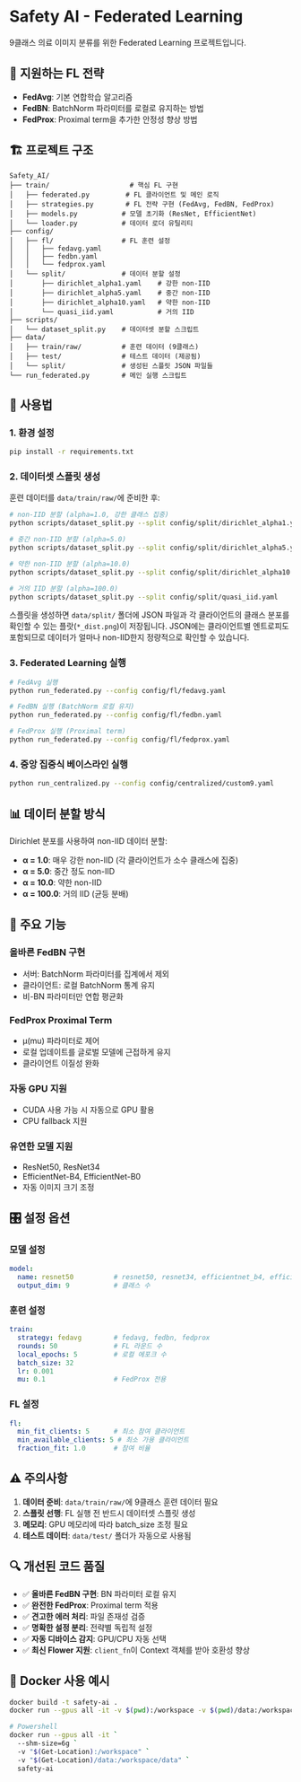 # Safety AI - Federated Learning

9클래스 의료 이미지 분류를 위한 Federated Learning 프로젝트입니다.

## 🎯 **지원하는 FL 전략**

- **FedAvg**: 기본 연합학습 알고리즘
- **FedBN**: BatchNorm 파라미터를 로컬로 유지하는 방법
- **FedProx**: Proximal term을 추가한 안정성 향상 방법

## 🏗️ **프로젝트 구조**

```
Safety_AI/
├── train/                    # 핵심 FL 구현
│   ├── federated.py         # FL 클라이언트 및 메인 로직
│   ├── strategies.py        # FL 전략 구현 (FedAvg, FedBN, FedProx)
│   ├── models.py           # 모델 초기화 (ResNet, EfficientNet)
│   └── loader.py           # 데이터 로더 유틸리티
├── config/
│   ├── fl/                 # FL 훈련 설정
│   │   ├── fedavg.yaml
│   │   ├── fedbn.yaml
│   │   └── fedprox.yaml
│   └── split/              # 데이터 분할 설정
│       ├── dirichlet_alpha1.yaml    # 강한 non-IID
│       ├── dirichlet_alpha5.yaml    # 중간 non-IID
│       ├── dirichlet_alpha10.yaml   # 약한 non-IID
│       └── quasi_iid.yaml           # 거의 IID
├── scripts/
│   └── dataset_split.py    # 데이터셋 분할 스크립트
├── data/
│   ├── train/raw/          # 훈련 데이터 (9클래스)
│   ├── test/               # 테스트 데이터 (제공됨)
│   └── split/              # 생성된 스플릿 JSON 파일들
└── run_federated.py        # 메인 실행 스크립트
```

## 🚀 **사용법**

### 1. 환경 설정

```bash
pip install -r requirements.txt
```

### 2. 데이터셋 스플릿 생성

훈련 데이터를 `data/train/raw/`에 준비한 후:

```bash
# non-IID 분할 (alpha=1.0, 강한 클래스 집중)
python scripts/dataset_split.py --split config/split/dirichlet_alpha1.yaml

# 중간 non-IID 분할 (alpha=5.0)
python scripts/dataset_split.py --split config/split/dirichlet_alpha5.yaml

# 약한 non-IID 분할 (alpha=10.0)
python scripts/dataset_split.py --split config/split/dirichlet_alpha10.yaml

# 거의 IID 분할 (alpha=100.0)
python scripts/dataset_split.py --split config/split/quasi_iid.yaml
```

스플릿을 생성하면 `data/split/` 폴더에 JSON 파일과 각 클라이언트의 클래스 분포를
확인할 수 있는 플랏(`*_dist.png`)이 저장됩니다. JSON에는 클라이언트별 엔트로피도
포함되므로 데이터가 얼마나 non-IID한지 정량적으로 확인할 수 있습니다.

### 3. Federated Learning 실행

```bash
# FedAvg 실행
python run_federated.py --config config/fl/fedavg.yaml

# FedBN 실행 (BatchNorm 로컬 유지)
python run_federated.py --config config/fl/fedbn.yaml

# FedProx 실행 (Proximal term)
python run_federated.py --config config/fl/fedprox.yaml
```

### 4. 중앙 집중식 베이스라인 실행

```bash
python run_centralized.py --config config/centralized/custom9.yaml
```

## 📊 **데이터 분할 방식**

Dirichlet 분포를 사용하여 non-IID 데이터 분할:

- **α = 1.0**: 매우 강한 non-IID (각 클라이언트가 소수 클래스에 집중)
- **α = 5.0**: 중간 정도 non-IID 
- **α = 10.0**: 약한 non-IID
- **α = 100.0**: 거의 IID (균등 분배)

## 🔧 **주요 기능**

### **올바른 FedBN 구현**
- 서버: BatchNorm 파라미터를 집계에서 제외
- 클라이언트: 로컬 BatchNorm 통계 유지
- 비-BN 파라미터만 연합 평균화

### **FedProx Proximal Term**
- μ(mu) 파라미터로 제어
- 로컬 업데이트를 글로벌 모델에 근접하게 유지
- 클라이언트 이질성 완화

### **자동 GPU 지원**
- CUDA 사용 가능 시 자동으로 GPU 활용
- CPU fallback 지원

### **유연한 모델 지원**
- ResNet50, ResNet34
- EfficientNet-B4, EfficientNet-B0
- 자동 이미지 크기 조정

## 🎛️ **설정 옵션**

### 모델 설정
```yaml
model:
  name: resnet50          # resnet50, resnet34, efficientnet_b4, efficientnet_b0
  output_dim: 9           # 클래스 수
```

### 훈련 설정
```yaml
train:
  strategy: fedavg        # fedavg, fedbn, fedprox
  rounds: 50              # FL 라운드 수
  local_epochs: 5         # 로컬 에포크 수
  batch_size: 32
  lr: 0.001
  mu: 0.1                 # FedProx 전용
```

### FL 설정
```yaml
fl:
  min_fit_clients: 5      # 최소 참여 클라이언트
  min_available_clients: 5 # 최소 가용 클라이언트
  fraction_fit: 1.0       # 참여 비율
```

## ⚠️ **주의사항**

1. **데이터 준비**: `data/train/raw/`에 9클래스 훈련 데이터 필요
2. **스플릿 선행**: FL 실행 전 반드시 데이터셋 스플릿 생성
3. **메모리**: GPU 메모리에 따라 batch_size 조정 필요
4. **테스트 데이터**: `data/test/` 폴더가 자동으로 사용됨

## 🔍 **개선된 코드 품질**

- ✅ **올바른 FedBN 구현**: BN 파라미터 로컬 유지
- ✅ **완전한 FedProx**: Proximal term 적용
- ✅ **견고한 에러 처리**: 파일 존재성 검증
- ✅ **명확한 설정 분리**: 전략별 독립적 설정
- ✅ **자동 디바이스 감지**: GPU/CPU 자동 선택
- ✅ **최신 Flower 지원**: `client_fn`이 Context 객체를 받아 호환성 향상

## 🐳 **Docker 사용 예시**

```bash
docker build -t safety-ai .
docker run --gpus all -it -v $(pwd):/workspace -v $(pwd)/data:/workspace/data safety-ai

# Powershell
docker run --gpus all -it `
  --shm-size=6g `
  -v "$(Get-Location):/workspace" `
  -v "$(Get-Location)/data:/workspace/data" `
  safety-ai
```
